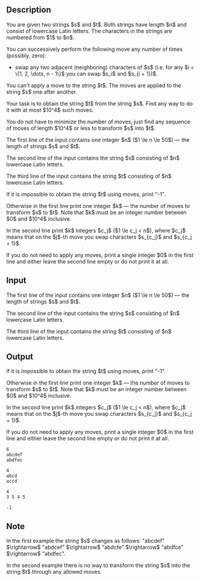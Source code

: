 ## Description

<div><p>You are given two strings $s$ and $t$. Both strings have length $n$ and consist of lowercase Latin letters. The characters in the strings are numbered from $1$ to $n$.</p><p>You can successively perform the following move any number of times (possibly, zero):</p><ul> <li> swap any two adjacent (neighboring) characters of $s$ (i.e. for any $i = \{1, 2, \dots, n - 1\}$ you can swap $s_i$ and $s_{i + 1})$. </li></ul><p>You can't apply a move to the string $t$. The moves are applied to the string $s$ one after another.</p><p>Your task is to obtain the string $t$ from the string $s$. Find any way to do it with at most $10^4$ such moves.</p><p><span class="tex-font-style-it">You do not have to minimize the number of moves, just find any sequence of moves of length $10^4$ or less to transform $s$ into $t$.</span></p></div><div class="input-specification"><p>The first line of the input contains one integer $n$ ($1 \le n \le 50$) — the length of strings $s$ and $t$.</p><p>The second line of the input contains the string $s$ consisting of $n$ lowercase Latin letters.</p><p>The third line of the input contains the string $t$ consisting of $n$ lowercase Latin letters.</p></div><div class="output-specification"><p>If it is impossible to obtain the string $t$ using moves, print "<span class="tex-font-style-tt">-1</span>".</p><p>Otherwise in the first line print one integer $k$ — the number of moves to transform $s$ to $t$. Note that $k$ must be an integer number between $0$ and $10^4$ inclusive.</p><p>In the second line print $k$ integers $c_j$ ($1 \le c_j &lt; n$), where $c_j$ means that on the $j$-th move you swap characters $s_{c_j}$ and $s_{c_j + 1}$.</p><p>If you do not need to apply any moves, print a single integer $0$ in the first line and either leave the second line empty or do not print it at all.</p></div>

## Input

<p>The first line of the input contains one integer $n$ ($1 \le n \le 50$) — the length of strings $s$ and $t$.</p><p>The second line of the input contains the string $s$ consisting of $n$ lowercase Latin letters.</p><p>The third line of the input contains the string $t$ consisting of $n$ lowercase Latin letters.</p>

## Output

<p>If it is impossible to obtain the string $t$ using moves, print "<span class="tex-font-style-tt">-1</span>".</p><p>Otherwise in the first line print one integer $k$ — the number of moves to transform $s$ to $t$. Note that $k$ must be an integer number between $0$ and $10^4$ inclusive.</p><p>In the second line print $k$ integers $c_j$ ($1 \le c_j &lt; n$), where $c_j$ means that on the $j$-th move you swap characters $s_{c_j}$ and $s_{c_j + 1}$.</p><p>If you do not need to apply any moves, print a single integer $0$ in the first line and either leave the second line empty or do not print it at all.</p>





```input1
6
abcdef
abdfec

```




```input2
4
abcd
accd

```




```output1
4
3 5 4 5 

```




```output2
-1

```



## Note

<p>In the first example the string $s$ changes as follows: "<span class="tex-font-style-tt">abcdef</span>" $\rightarrow$ "<span class="tex-font-style-tt">abdcef</span>" $\rightarrow$ "<span class="tex-font-style-tt">abdcfe</span>" $\rightarrow$ "<span class="tex-font-style-tt">abdfce</span>" $\rightarrow$ "<span class="tex-font-style-tt">abdfec</span>".</p><p>In the second example there is no way to transform the string $s$ into the string $t$ through any allowed moves.</p>
